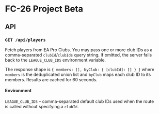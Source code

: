 # FC-26 Project Beta

## API

### `GET /api/players`

Fetch players from EA Pro Clubs. You may pass one or more club IDs as a comma-separated
`clubId`/`clubIds` query string. If omitted, the server falls back to the
`LEAGUE_CLUB_IDS` environment variable.

The response shape is `{ members: [], byClub: { [clubId]: [] } }` where `members` is the
deduplicated union list and `byClub` maps each club ID to its members. Results are cached
for 60 seconds.

#### Environment

`LEAGUE_CLUB_IDS` – comma-separated default club IDs used when the route is called
without specifying a `clubId`.
